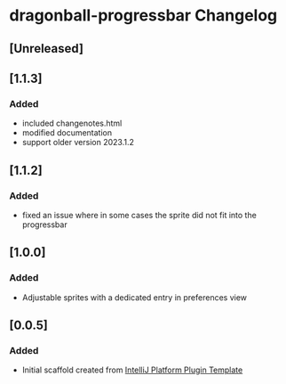 <!-- Keep a Changelog guide -> https://keepachangelog.com -->

# dragonball-progressbar Changelog

## [Unreleased]

## [1.1.3]
### Added
- included changenotes.html
- modified documentation
- support older version 2023.1.2

## [1.1.2]
### Added
- fixed an issue where in some cases the sprite did not fit into the progressbar

## [1.0.0]
### Added
- Adjustable sprites with a dedicated entry in preferences view

## [0.0.5]
### Added
- Initial scaffold created from [IntelliJ Platform Plugin Template](https://github.com/JetBrains/intellij-platform-plugin-template)

